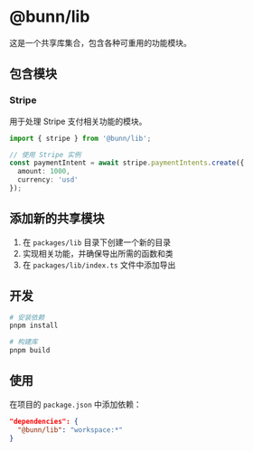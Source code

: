 # @bunn/lib

这是一个共享库集合，包含各种可重用的功能模块。

## 包含模块

### Stripe

用于处理 Stripe 支付相关功能的模块。

```typescript
import { stripe } from '@bunn/lib';

// 使用 Stripe 实例
const paymentIntent = await stripe.paymentIntents.create({
  amount: 1000,
  currency: 'usd'
});
```

## 添加新的共享模块

1. 在 `packages/lib` 目录下创建一个新的目录
2. 实现相关功能，并确保导出所需的函数和类
3. 在 `packages/lib/index.ts` 文件中添加导出

## 开发

```bash
# 安装依赖
pnpm install

# 构建库
pnpm build
```

## 使用

在项目的 `package.json` 中添加依赖：

```json
"dependencies": {
  "@bunn/lib": "workspace:*"
}
``` 